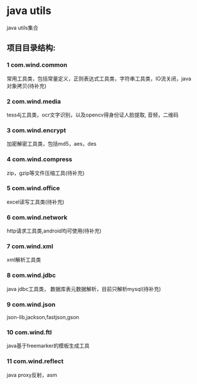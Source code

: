 # java utils
java utils集合

## 项目目录结构:
### 1 com.wind.common
常用工具类，包括常量定义，正则表达式工具类，字符串工具类，IO流关闭，java对象拷贝(待补充)
### 2 com.wind.media
tess4j工具类，ocr文字识别，以及opencv得身份证人脸提取, 音频，二维码
### 3 com.wind.encrypt
加密解密工具类，包括md5，aes，des
### 4 com.wind.compress
zip，gzip等文件压缩工具(待补充)
### 5 com.wind.office
excel读写工具类(待补充)
### 6 com.wind.network
http请求工具类,android均可使用(待补充)
### 7 com.wind.xml
xml解析工具类
### 8 com.wind.jdbc
java jdbc工具类， 数据库表元数据解析，目前只解析mysql(待补充)
### 9 com.wind.json
json-lib,jackson,fastjson,gson
### 10 com.wind.ftl
java基于freemarker的模板生成工具
### 11 com.wind.reflect
java proxy反射，asm

